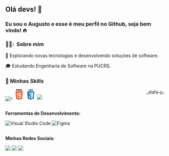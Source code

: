 ## Olá devs! 👋

### Eu sou o Augusto e esse é meu perfil no Github, seja bem vindo! 🔥
<h3> 👨‍💻: &nbsp;Sobre mim </h3>
🤔&nbsp;Explorando novas tecnologias e desenvolvendo soluções de software.

🎓&nbsp;Estudando Engenharia de Software na PUCRS.

### 🚀 Minhas Skills

  <code><img height="32" src="https://cdn.iconscout.com/icon/free/png-512/c-programming-569564.png" alt="c"/></code>
  <img align="right" alt="Rafa-pic" height="200px" style="border-radius:150px;"       src="https://cdn.discordapp.com/attachments/597270060280709151/1086020452687827066/PngItem_4905098_1.png">
  <code><img height="32" src="https://raw.githubusercontent.com/github/explore/80688e429a7d4ef2fca1e82350fe8e3517d3494d/topics/html/html.png" alt="HTML5"/></code>
<code><img height="32" src="https://raw.githubusercontent.com/github/explore/80688e429a7d4ef2fca1e82350fe8e3517d3494d/topics/css/css.png" alt="CSS"/></code>
  <code><img height="30" src="https://img.icons8.com/nolan/64/java-coffee-cup-logo.png"></code>
  
  ##
  **Ferramentas de Desenvolvimento:**

  ![Visual Studio Code](https://img.shields.io/badge/-Visual%20Studio%20Code-333333?style=flat&logo=visual-studio-code&logoColor=007ACC)
  ![Figma](https://img.shields.io/badge/-Figma-333333?style=flat&logo=figma&logoColor=007ACC)
</div>

 ##
<div> 
 
  **Minhas Redes Sociais:**
  
  <a href="https://www.instagram.com/gutodsl_/" target="_blank"><img src="https://img.shields.io/badge/-Instagram-%23E4405F?style=for-the-badge&logo=instagram&logoColor=white" target="_blank"></a>
  <a href = "mailto:augustodossantosleal@gmail.com"><img src="https://img.shields.io/badge/-Gmail-%23333?style=for-the-badge&logo=gmail&logoColor=white" target="_blank"></a>
  <a href="https://www.linkedin.com/in/augusto--leal/"><img src="https://img.shields.io/badge/-LinkedIn-%230077B5?style=for-the-badge&logo=linkedin&logoColor=white" target="_blank"></a> 
  
</div>
